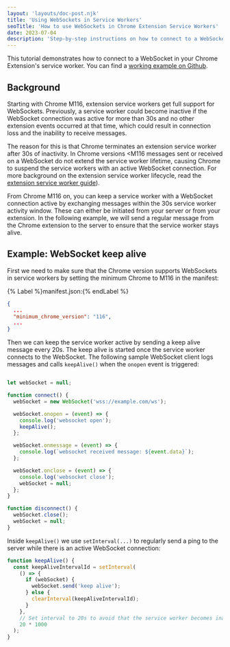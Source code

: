 ```yaml
---
layout: 'layouts/doc-post.njk'
title: 'Using WebSockets in Service Workers'
seoTitle: 'How to use WebSockets in Chrome Extension Service Workers'
date: 2023-07-04
description: 'Step-by-step instructions on how to connect to a WebSocket in your Chrome Extension.'
---
```


This tutorial demonstrates how to connect to a WebSocket in your Chrome Extension's service worker. You can find a [working example on Github](https://github.com/GoogleChrome/chrome-extensions-samples/tree/main/functional-samples/tutorial.websockets).

## Background

Starting with Chrome M116, extension service workers get full support for WebSockets. Previously, a service worker could become inactive if the WebSocket connection was active for more than 30s and no other extension events occurred at that time, which could result in connection loss and the inability to receive messages.

The reason for this is that Chrome terminates an extension service worker after 30s of inactivity. In Chrome versions &lt;M116 messages sent or received on a WebSocket do not extend the service worker lifetime, causing Chrome to suspend the service workers with an active WebSocket connection. For more background on the extension service worker lifecycle, read the [extension service worker guide](/docs/extensions/mv3/service_workers/service-worker-lifecycle/#idle-shutdown)).

From Chrome M116 on, you can keep a service worker with a WebSocket connection active by exchanging messages within the 30s service worker activity window. These can either be initiated from your server or from your extension. In the following example, we will send a regular message from the Chrome extension to the server to ensure that the service worker stays alive.

## Example: WebSocket keep alive

First we need to make sure that the Chrome version supports WebSockets in service workers by setting the minimum Chrome to M116 in the manifest:

{% Label %}manifest.json:{% endLabel %}

```json
{
  ...
  "minimum_chrome_version": "116",
  ...
}
```

Then we can keep the service worker active by sending a keep alive message every 20s. The keep alive is started once the service worker connects to the WebSocket. The following sample WebSocket client logs messages and calls `keepAlive()` when the `onopen` event is triggered:

```js

let webSocket = null;

function connect() {
  webSocket = new WebSocket('wss://example.com/ws');

  webSocket.onopen = (event) => {
    console.log('websocket open');
    keepAlive();
  };

  webSocket.onmessage = (event) => {
    console.log(`websocket received message: ${event.data}`);
  };

  webSocket.onclose = (event) => {
    console.log('websocket close');
    webSocket = null;
  };
}

function disconnect() {
  webSocket.close();
  webSocket = null;
}
```

Inside `keepAlive()` we use `setInterval(...)` to regularly send a ping to the server while there is an active WebSocket connection:

```js
function keepAlive() {
  const keepAliveIntervalId = setInterval(
    () => {
      if (webSocket) {
        webSocket.send('keep alive');
      } else {
        clearInterval(keepAliveIntervalId);
      }
    },
    // Set interval to 20s to avoid that the service worker becomes inactive.
    20 * 1000 
  );
}
```
